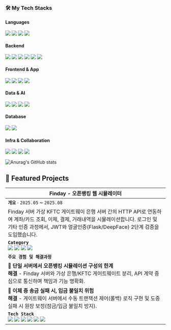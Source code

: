 ### 🛠️ My Tech Stacks

#### Languages
<img src="https://img.shields.io/badge/Java-007396?style=flat-square&logo=openjdk&logoColor=white"/> <img src="https://img.shields.io/badge/Python-3776AB?style=flat-square&logo=python&logoColor=white"/> <img src="https://img.shields.io/badge/JavaScript-F7DF1E?style=flat-square&logo=javascript&logoColor=black"/> <img src="https://img.shields.io/badge/C%23-239120?style=flat-square&logo=c-sharp&logoColor=white"/>

#### Backend
<img src="https://img.shields.io/badge/Spring Boot-6DB33F?style=flat-square&logo=spring-boot&logoColor=white"/> <img src="https://img.shields.io/badge/Spring-6DB33F?style=flat-square&logo=spring&logoColor=white"/> <img src="https://img.shields.io/badge/JPA-A8775A?style=flat-square&logoColor=white"/> <img src="https://img.shields.io/badge/MyBatis-030F16?style=flat-square&logo=mybatis&logoColor=white"/> <img src="https://img.shields.io/badge/RESTful API-005D93?style=flat-square&logo=swagger&logoColor=white"/> <img src="https://img.shields.io/badge/JUnit-25A162?style=flat-square&logo=junit5&logoColor=white"/>

#### Frontend & App
<img src="https://img.shields.io/badge/React-61DAFB?style=flat-square&logo=react&logoColor=black"/> <img src="https://img.shields.io/badge/HTML5-E34F26?style=flat-square&logo=html5&logoColor=white"/> <img src="https://img.shields.io/badge/CSS3-1572B6?style=flat-square&logo=css3&logoColor=white"/> <img src="https://img.shields.io/badge/jQuery-0769AD?style=flat-square&logo=jquery&logoColor=white"/>

#### Data & AI
<img src="https://img.shields.io/badge/Machine Learning-FF8400?style=flat-square&logo=scikit-learn&logoColor=white"/> <img src="https://img.shields.io/badge/OpenCV-5C3EE8?style=flat-square&logo=opencv&logoColor=white"/> <img src="https://img.shields.io/badge/LLM (GPT API)-00A67E?style=flat-square&logo=openai&logoColor=white"/> <img src="https://img.shields.io/badge/Selenium-43B02A?style=flat-square&logo=selenium&logoColor=white"/>

#### Database
<img src="https://img.shields.io/badge/MySQL-4479A1?style=flat-square&logo=mysql&logoColor=white"/> <img src="https://img.shields.io/badge/Oracle-F80000?style=flat-square&logo=oracle&logoColor=white"/>

#### Infra & Collaboration
<img src="https://img.shields.io/badge/Amazon AWS-232F3E?style=flat-square&logo=amazonaws&logoColor=white"/> <img src="https://img.shields.io/badge/Git-F05032?style=flat-square&logo=git&logoColor=white"/> <img src="https://img.shields.io/badge/GitHub-181717?style=flat-square&logo=github&logoColor=white"/> <img src="https://img.shields.io/badge/Notion-000000?style=flat-square&logo=notion&logoColor=white"/>



![Anurag's GitHub stats](https://github-readme-stats.vercel.app/api/top-langs/?username=redituser&layout=compact&theme=tokyonight)



## 🌟 Featured Projects

<table>
  <thead>
    <tr>
      <th>Finday - 오픈뱅킹 웹 시뮬레이터</th>
    </tr>
  </thead>
  <tbody>
    <tr>
      <td><b><code>개요</code></b> ∙ <code>2025.05</code> ~ <code>2025.08</code></td>
    </tr>
    <tr>
      <td>Finday 서버 가상 KFTC 게이트웨이 은행 서버 간의 HTTP API로 연동하여 계좌/카드 조회, 이체, 결제, 거래내역을 시뮬레이션합니다. 로그인 및 기타 인증 과정에서, JWT와 얼굴인증(Flask/DeepFace) 2단계 검증을 도입했습니다.</td>
    </tr>
    <tr>
      <td><b><code>Category</code></b> <br> <img src="https://img.shields.io/badge/Backend-333?style=flat-square"/> <img src="https://img.shields.io/badge/Frontend-333?style=flat-square"/> <img src="https://img.shields.io/badge/Flask(얼굴인증)-333?style=flat-square"/> <img src="https://img.shields.io/badge/Bank Server-333?style=flat-square"/></td>
    </tr>
    <tr>
      <td><b><code>주요 경험 및 해결과정</code></b></td>
    </tr>
    <tr>
      <td>🎯 <b>단일 서버에서 오픈뱅킹 시뮬레이션 구성의 한계</b> <br> <b>해결</b> - Finday 서버와 가상 은행/KFTC 게이트웨이트 분리, API 계약 중심으로 통신하며 책임과 기능 명확화.</td>
    </tr>
    <tr>
      <td>🎯 <b>이체 중 송금 실패 시, 입금 불일치 위험</b> <br> <b>해결</b> - 게이트웨이 서버에서 수동 트랜잭션 제어(롤백) 로직 구현 및 도중 실패 시 원장 보정(잠금/입금 불일치 방지).</td>
    </tr>
     <tr>
      <td><b><code>Tech Stack</code></b> <br> <img src="https://img.shields.io/badge/React-61DAFB?style=flat-square&logo=react&logoColor=black"/> <img src="https://img.shields.io/badge/Spring Boot-6DB33F?style=flat-square&logo=spring-boot&logoColor=white"/> <img src="https://img.shields.io/badge/JPA-A8775A?style=flat-square"/> <img src="https://img.shields.io/badge/MySQL-4479A1?style=flat-square&logo=mysql&logoColor=white"/> <img src="https://img.shields.io/badge/Swagger-85EA2D?style=flat-square&logo=swagger&logoColor=black"/> <img src="https://img.shields.io/badge/AWS S3, RDS-orange?style=flat-square&logo=amazonaws"/></td>
    </tr>
  </tbody>
</table>
